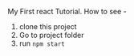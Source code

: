 My First react Tutorial.
How to see - 
  1. clone this project
  2. Go to project folder
  3. run `npm start`